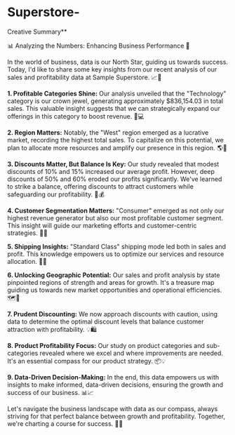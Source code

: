 # Superstore-
Creative Summary**

📊 Analyzing the Numbers: Enhancing Business Performance 🚀

In the world of business, data is our North Star, guiding us towards success. Today, I'd like to share some key insights from our recent analysis of our sales and profitability data at Sample Superstore. 📈💼

**1. Profitable Categories Shine:**
Our analysis unveiled that the "Technology" category is our crown jewel, generating approximately $836,154.03 in total sales. This valuable insight suggests that we can strategically expand our offerings in this category to boost revenue. 🌟💻

**2. Region Matters:**
Notably, the "West" region emerged as a lucrative market, recording the highest total sales. To capitalize on this potential, we plan to allocate more resources and amplify our presence in this region. 🌎🚚

**3. Discounts Matter, But Balance Is Key:**
Our study revealed that modest discounts of 10% and 15% increased our average profit. However, deep discounts of 50% and 60% eroded our profits significantly. We've learned to strike a balance, offering discounts to attract customers while safeguarding our profitability. 🤝💰

**4. Customer Segmentation Matters:**
"Consumer" emerged as not only our highest revenue generator but also our most profitable customer segment. This insight will guide our marketing efforts and customer-centric strategies. 🛒🤝

**5. Shipping Insights:**
"Standard Class" shipping mode led both in sales and profit. This knowledge empowers us to optimize our services and resource allocation. 🚚💼

**6. Unlocking Geographic Potential:**
Our sales and profit analysis by state pinpointed regions of strength and areas for growth. It's a treasure map guiding us towards new market opportunities and operational efficiencies. 🗺️💎

**7. Prudent Discounting:**
We now approach discounts with caution, using data to determine the optimal discount levels that balance customer attraction with profitability. 💡🛍️

**8. Product Profitability Focus:**
Our study on product categories and sub-categories revealed where we excel and where improvements are needed. It's an essential compass for our product strategy. 📦💡

**9. Data-Driven Decision-Making:**
In the end, this data empowers us with insights to make informed, data-driven decisions, ensuring the growth and success of our business. 📊📈

Let's navigate the business landscape with data as our compass, always striving for that perfect balance between growth and profitability. Together, we're charting a course for success. 🚀🌟
